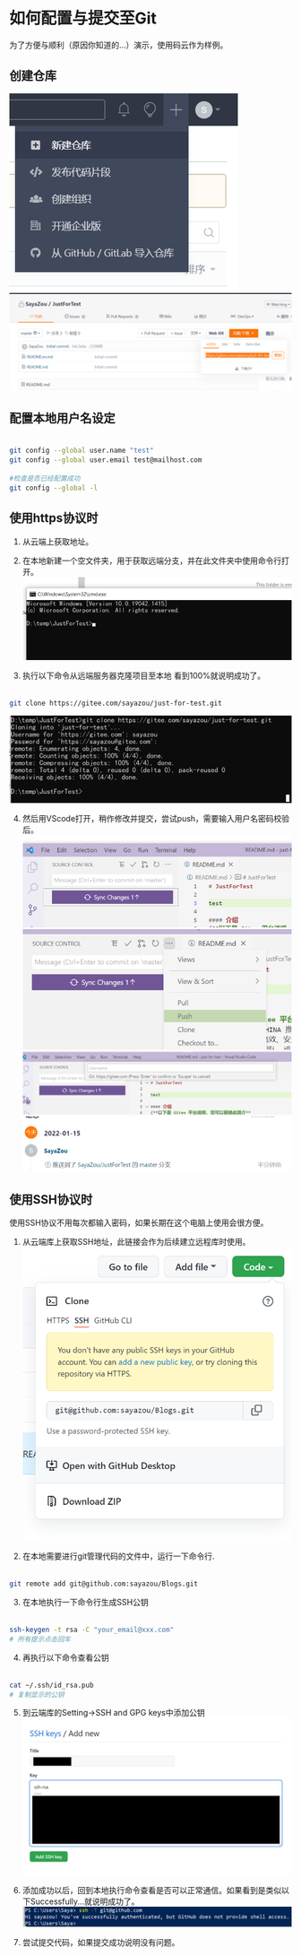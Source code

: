 # 如何配置与提交至Git
为了方便与顺利（原因你知道的...）演示，使用码云作为样例。

## 创建仓库
![](./images/2022-01-14-14-52-00.png)
![](./images/2022-01-14-14-55-59.png)

## 配置本地用户名设定
```bash

git config --global user.name "test"
git config --global user.email test@mailhost.com

#检查是否已经配置成功
git config --global -l
```

## 使用https协议时
1. 从云端上获取地址。

2. 在本地新建一个空文件夹，用于获取远端分支，并在此文件夹中使用命令行打开。
![](./images/2022-01-14-15-07-20.png)
   
3. 执行以下命令从远端服务器克隆项目至本地
看到100%就说明成功了。
```bash

git clone https://gitee.com/sayazou/just-for-test.git
```
![](./images/2022-01-15-00-38-26.png)

4. 然后用VScode打开，稍作修改并提交，尝试push，需要输入用户名密码校验后。
![](./images/2022-01-15-00-42-39.png)
![](./images/2022-01-15-00-44-36.png)
![](./images/2022-01-15-00-44-56.png)
![](./images/2022-01-15-00-45-52.png)

## 使用SSH协议时
使用SSH协议不用每次都输入密码，如果长期在这个电脑上使用会很方便。

1. 从云端库上获取SSH地址，此链接会作为后续建立远程库时使用。
![](./images/2022-01-13-22-57-09.png)


2. 在本地需要进行git管理代码的文件中，运行一下命令行.
```bash

git remote add git@github.com:sayazou/Blogs.git
```

3. 在本地执行一下命令行生成SSH公钥
```bash

ssh-keygen -t rsa -C "your_email@xxx.com"
# 所有提示点击回车
```

4. 再执行以下命令查看公钥
```bash

cat ~/.ssh/id_rsa.pub
# 复制显示的公钥
```

5. 到云端库的Setting->SSH and GPG keys中添加公钥
![](./images/2022-01-13-23-20-43.png)

6. 添加成功以后，回到本地执行命令查看是否可以正常通信。如果看到是类似以下Successfully...就说明成功了。
![](./images/2022-01-13-23-25-18.png)

7. 尝试提交代码，如果提交成功说明没有问题。